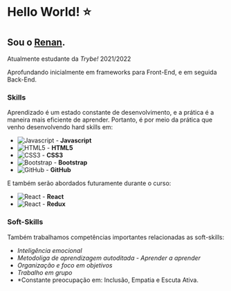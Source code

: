 # Hello World! :star:

## Sou o [Renan](https://www.linkedin.com/in/renan-moraes-a86805203/).

Atualmente estudante da *Trybe!* 2021/2022

Aprofundando inicialmente em frameworks para Front-End, e em seguida Back-End.

### Skills

Aprendizado é um estado constante de desenvolvimento, e a prática é a maneira mais eficiente de aprender. Portanto, é por meio da prática que venho desenvolvendo hard skills em:

* ![Javascript](https://img.icons8.com/color/36/000000/javascript.png) - **Javascript** 
* ![HTML5](https://img.icons8.com/color/36/000000/html-5--v1.png) - **HTML5**
* ![CSS3](https://img.icons8.com/color/36/000000/css3.png) - **CSS3** 
* ![Bootstrap](https://img.icons8.com/color/36/000000/bootstrap.png) - **Bootstrap** 
* ![GitHub](https://img.icons8.com/ios-filled/36/000000/github.png) - **GitHub** 

E também serão abordados futuramente durante o curso:

* ![React](https://img.icons8.com/wired/64/000000/react.png) - **React** 
* ![React](https://img.icons8.com/ios/50/000000/redux.png) - **Redux**
 
### Soft-Skills

Também trabalhamos competências importantes relacionadas as soft-skills:

* *Inteligência emocional*
* *Metodoliga de aprendizagem autoditada - Aprender a aprender*
* *Organização e foco em objetivos*
* *Trabalho em grupo*
* *Constante preocupação em: Inclusão, Empatia e Escuta Ativa.
